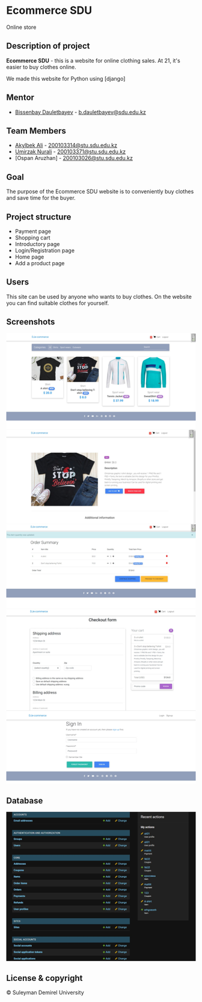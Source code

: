 # Ecommerce SDU 

Online store

## Description of project

**Ecommerce SDU** - this is a website for online clothing sales. At 21, it's easier to buy clothes online.

We made this website for Python using [django]

## Mentor
* [Bissenbay Dauletbayev](https://github.com/bissenbay) - b.dauletbayev@sdu.edu.kz


## Team Members
* [Akylbek Ali](https://github.com/Aliwkaa04) - 200103314@stu.sdu.edu.kz 
* [Umirzak Nurali](https://github.com/nurik17) - 200103371@stu.sdu.edu.kz 
* [Ospan Aruzhan] - 200103026@stu.sdu.edu.kz

## Goal

The purpose of the Ecommerce SDU website is to conveniently buy clothes and save time for the buyer.

## Project structure

* Payment page
* Shopping cart
* Introductory page
* Login/Registration page
* Home page
* Add a product page

## Users

This site can be used by anyone who wants to buy clothes. On the website you can find suitable clothes for yourself.

## Screenshots
![Image text](https://github.com/Aliwkaa04/backend/blob/main/1.jpg)
![Image text](https://github.com/Aliwkaa04/backend/blob/main/2.jpg)
![Image text](https://github.com/Aliwkaa04/backend/blob/main/3.jpg)
![Image text](https://github.com/Aliwkaa04/backend/blob/main/4.jpg)
![Image text](https://github.com/Aliwkaa04/backend/blob/main/5.jpg)

## Database

![Image text](https://github.com/Aliwkaa04/back-end-project/blob/main/db.jpg)

## License & copyright
© Suleyman Demirel University
